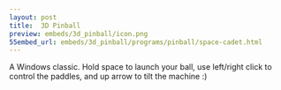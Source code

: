 ```yaml
---
layout: post
title:  3D Pinball
preview: embeds/3d_pinball/icon.png
55embed_url: embeds/3d_pinball/programs/pinball/space-cadet.html
---
```

A Windows classic. Hold space to launch your ball, use left/right click to control the paddles, and up arrow to tilt the machine :)